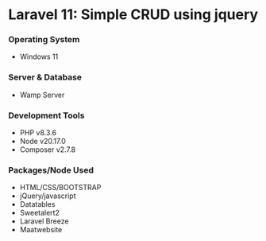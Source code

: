 <h1>Laravel 11: Simple CRUD using jquery</h1>

<h3>Operating System</h3>
<ul>
    <li>Windows 11</li>
</ul>

<h3>Server & Database</h3>
<ul>
    <li>Wamp Server</li>
</ul>

<h3>Development Tools</h3>
<ul>
    <li>PHP v8.3.6</li>
    <li>Node v20.17.0</li>
    <li>Composer v2.7.8</li>
</ul>

<h3>Packages/Node Used</h3>

<ul>
    <li>HTML/CSS/BOOTSTRAP</li>
    <li>jQuery/javascript</li>
    <li>Datatables</li>
    <li>Sweetalert2</li> 
    <li>Laravel Breeze</li>
    <li>Maatwebsite</li>
</ul>
